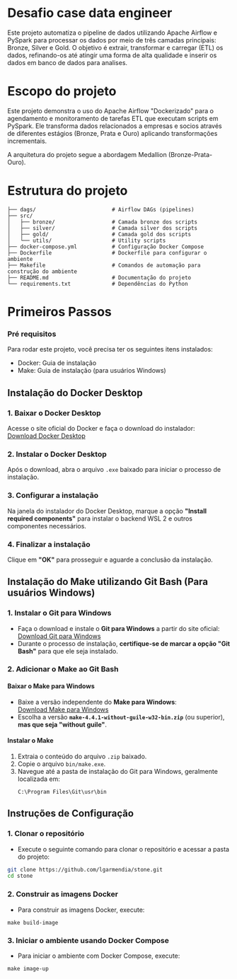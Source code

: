 
# Desafio case data engineer

Este projeto automatiza o pipeline de dados utilizando Apache Airflow e PySpark para processar os dados por meio de três camadas principais: Bronze, Silver e Gold. O objetivo é extrair, transformar e carregar (ETL) os dados, refinando-os até atingir uma forma de alta qualidade e inserir os dados em banco de dados para analises.

# Escopo do projeto
Este projeto demonstra o uso do Apache Airflow "Dockerizado" para o agendamento e monitoramento de tarefas ETL que executam scripts em PySpark. Ele transforma dados relacionados a empresas e socios através de diferentes estágios (Bronze, Prata e Ouro) aplicando transformações incrementais.

A arquitetura do projeto segue a abordagem Medallion (Bronze-Prata-Ouro).

# Estrutura do projeto

``` stone/
├── dags/                        # Airflow DAGs (pipelines) 
├── src/
│   ├── bronze/                  # Camada bronze dos scripts
│   ├── silver/                  # Camada silver dos scripts
│   ├── gold/                    # Camada gold dos scripts
│   └── utils/                   # Utility scripts
├── docker-compose.yml           # Configuração Docker Compose 
├── Dockerfile                   # Dockerfile para configurar o ambiente
├── Makefile                     # Comandos de automação para construção do ambiente
├── README.md                    # Documentação do projeto
└── requirements.txt             # Dependências do Python 
```

# Primeiros Passos

###  Pré requisitos

Para rodar este projeto, você precisa ter os seguintes itens instalados:

* Docker: Guia de instalação
* Make: Guia de instalação (para usuários Windows)


## Instalação do Docker Desktop  

### 1. Baixar o Docker Desktop  
Acesse o site oficial do Docker e faça o download do instalador:  
[Download Docker Desktop](https://www.docker.com/products/docker-desktop/)  

### 2. Instalar o Docker Desktop  
Após o download, abra o arquivo `.exe` baixado para iniciar o processo de instalação.  

### 3. Configurar a instalação  
Na janela do instalador do Docker Desktop, marque a opção **"Install required components"** para instalar o backend WSL 2 e outros componentes necessários.  

### 4. Finalizar a instalação  
Clique em **"OK"** para prosseguir e aguarde a conclusão da instalação.  

## Instalação do Make utilizando Git Bash (Para usuários Windows)  

### 1. Instalar o Git para Windows  
- Faça o download e instale o **Git para Windows** a partir do site oficial:  
  [Download Git para Windows](https://gitforwindows.org/)  
- Durante o processo de instalação, **certifique-se de marcar a opção "Git Bash"** para que ele seja instalado.  

### 2. Adicionar o Make ao Git Bash  

#### Baixar o Make para Windows  
- Baixe a versão independente do **Make para Windows**:  
  [Download Make para Windows](https://sourceforge.net/projects/ezwinports/files/)  
- Escolha a versão **`make-4.4.1-without-guile-w32-bin.zip`** (ou superior), **mas que seja "without guile"**.  

#### Instalar o Make  
1. Extraia o conteúdo do arquivo `.zip` baixado.  
2. Copie o arquivo `bin/make.exe`.  
3. Navegue até a pasta de instalação do Git para Windows, geralmente localizada em:  
   ```plaintext
   C:\Program Files\Git\usr\bin

## Instruções de Configuração  

### 1. Clonar o repositório  
- Execute o seguinte comando para clonar o repositório e acessar a pasta do projeto:  
```sh
git clone https://github.com/lgarmendia/stone.git
cd stone
```
### 2. Construir as imagens Docker  
- Para construir as imagens Docker, execute:  
``` 
make build-image
```
### 3. Iniciar o ambiente usando Docker Compose  
- Para iniciar o ambiente com Docker Compose, execute:  
```
make image-up
```




